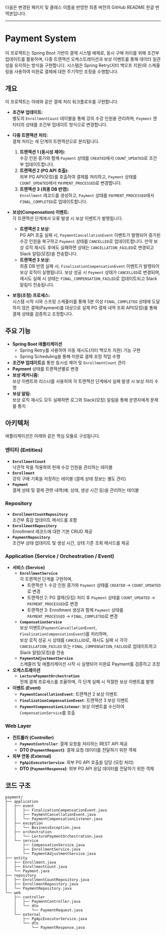 다음은 변경된 패키지 및 클래스 이름을 반영한 최종 버전의 GitHub README 한글 번역본입니다.

---

# Payment System

이 프로젝트는 Spring Boot 기반의 결제 시스템 예제로, 동시 구매 처리를 위해 조건부 업데이트를 활용하며, 다중 트랜잭션 오케스트레이션과 보상 이벤트를 통해 데이터 일관성을 유지하는 방식을 구현합니다. 시스템은 Spring Retry(지터 백오프 지원)와 스케줄링을 사용하여 미완료 결제에 대한 주기적인 조정을 수행합니다.

## 개요

이 프로젝트는 아래와 같은 결제 처리 워크플로우를 구현합니다.

- **조건부 업데이트:**  
  별도의 `EnrollmentCount` 테이블을 통해 강의 수강 인원을 관리하며, `Payment` 엔티티의 상태를 조건부 업데이트 방식으로 변경합니다.

- **다중 트랜잭션 처리:**  
  결제 처리는 세 단계의 트랜잭션으로 분리됩니다.
    1. **트랜잭션 1 (동시성 제어):**  
       수강 인원 증가와 함께 `Payment` 상태를 `CREATED`에서 `COUNT_UPDATED`로 조건부 업데이트합니다.
    2. **트랜잭션 2 (PG API 호출):**  
       외부 PG API(모킹)를 호출하여 결제를 처리하고, `Payment` 상태를 `COUNT_UPDATED`에서 `PAYMENT_PROCESSED`로 변경합니다.
    3. **트랜잭션 3 (최종 DB 반영):**  
       `Enrollment` 레코드를 생성하고, `Payment` 상태를 `PAYMENT_PROCESSED`에서 `FINAL_COMPLETED`로 업데이트합니다.

- **보상(Compensation) 이벤트:**  
  각 트랜잭션 단계에서 오류 발생 시 보상 이벤트가 발행됩니다.
    - **트랜잭션 2 보상:**  
      PG API 호출 실패 시, `PaymentCancellationEvent` 이벤트가 발행되어 증가된 수강 인원을 복구하고 `Payment` 상태를 `CANCELLED`로 업데이트합니다. 만약 보상 로직 재시도 후에도 실패하면 상태는 `CANCELLATION_FAILED`로 변경되고 Slack 알림(모킹)을 전송합니다.
    - **트랜잭션 3 보상:**  
      최종 DB 반영 실패 시, `FinalizationCompensationEvent` 이벤트가 발행되어 보상 로직이 실행됩니다. 보상 성공 시 `Payment` 상태가 `CANCELLED`로 변경되며, 재시도 실패 시 상태는 `FINAL_COMPENSATION_FAILED`로 업데이트되고 Slack 알림이 전송됩니다.

- **보정(조정) 프로세스:**  
  시스템 시작 시와 스프링 스케줄러를 통해 5분 이상 `FINAL_COMPLETED` 상태에 도달하지 않은 결제(Payment)를 대상으로 실제 PG 결제 내역 조회 API(모킹)를 통해 결제 상태를 검증하고 조정합니다.

## 주요 기능

- **Spring Boot 애플리케이션**
    - Spring Retry를 사용하여 자동 재시도(지터 백오프 지원) 기능 구현
    - Spring Scheduling을 통해 미완료 결제 조정 작업 수행
- **조건부 업데이트**를 통한 동시성 제어 및 `EnrollmentCount` 관리
-  **Payment** 상태를 트랜잭션별로 변경
- **보상 메커니즘:**  
  보상 이벤트와 리스너를 사용하여 각 트랜잭션 단계에서 실패 발생 시 보상 처리 수행
- **보상 알림:**  
  보상 로직 재시도 모두 실패하면 로그와 Slack(모킹) 알림을 통해 운영자에게 문제를 통지

## 아키텍처

애플리케이션은 아래와 같은 핵심 모듈로 구성됩니다.

### 엔티티 (Entities)
- **`EnrollmentCount`**  
  낙관적 락을 적용하여 현재 수강 인원을 관리하는 테이블
- **`Enrollment`**  
  강의 구매 기록을 저장하는 테이블 (결제 상태 정보는 별도 관리)
- **`Payment`**  
  결제 상태 및 결제 관련 내역(예: 상태, 생성 시간 등)을 관리하는 테이블

### Repository
- **`EnrollmentCountRepository`**  
  조건부 증감 업데이트 메서드를 포함
- **`EnrollmentRepository`**  
  Enrollment 레코드에 대한 기본 CRUD 제공
- **`PaymentRepository`**  
  조건부 상태 업데이트 및 생성 시간, 상태 기준 조회 메서드를 제공

### Application (Service / Orchestration / Event)
- **서비스 (Service)**
    - **`EnrollmentService`**  
      각 트랜잭션 단계를 구현하며,
        - 트랜잭션 1: 수강 인원 증가와 `Payment` 상태를 `CREATED` → `COUNT_UPDATED`로 변경
        - 트랜잭션 2: PG 결제(모킹) 처리 후 `Payment` 상태를 `COUNT_UPDATED` → `PAYMENT_PROCESSED`로 변경
        - 트랜잭션 3: Enrollment 생성과 함께 `Payment` 상태를 `PAYMENT_PROCESSED` → `FINAL_COMPLETED`로 변경
    - **`CompensationService`**  
      보상 이벤트(`PaymentCancellationEvent`, `FinalizationCompensationEvent`)를 처리하며,  
      보상 로직 성공 시 상태를 `CANCELLED`로, 재시도 실패 시 각각 `CANCELLATION_FAILED` 또는 `FINAL_COMPENSATION_FAILED`로 업데이트하고 Slack 알림(모킹)을 전송
    - **`PaymentAdjustmentService`**  
      스케줄러 및 애플리케이션 시작 시 실행되어 미완료 Payment를 검증하고 조정
- **오케스트레이션**
    - **`LecturePaymentOrchestration`**  
      전체 결제 프로세스를 조율하며, 각 단계 실패 시 적절한 보상 이벤트를 발행
- **이벤트 (Event)**
    - **`PaymentCancellationEvent`**: 트랜잭션 2 보상 이벤트
    - **`FinalizationCompensationEvent`**: 트랜잭션 3 보상 이벤트
    - **`PaymentCompensationListener`**: 보상 이벤트를 수신하여 `CompensationService`를 호출

### Web Layer
- **컨트롤러 (Controller)**
    - **`PaymentController`**: 결제 요청을 처리하는 REST API 제공
    - **DTO (`PaymentRequest`)**: 결제 요청 데이터를 전달하기 위한 객체
- **외부 연동 (External)**
    - **`PgApiExecutorService`**: 외부 PG API 호출을 담당 (모킹 처리)
    - **DTO (`PaymentResponse`)**: 외부 PG API 응답 데이터를 전달하기 위한 객체

## 코드 구조

```
payment/
├── application
│   ├── event
│   │   ├── FinalizationCompensationEvent.java
│   │   ├── PaymentCancellationEvent.java
│   │   └── PaymentCompensationListener.java
│   ├── exception
│   │   └── BusinessException.java
│   ├── orchestration
│   │   └── LecturePaymentOrchestration.java
│   └── service
│       ├── CompensationService.java
│       ├── EnrollmentService.java
│       └── PaymentAdjustmentService.java
├── entity
│   ├── Enrollment.java
│   ├── EnrollmentCount.java
│   └── Payment.java
├── repository
│   ├── EnrollmentCountRepository.java
│   ├── EnrollmentRepository.java
│   └── PaymentRepository.java
└── web
    ├── controller
    │   ├── PaymentController.java
    │   └── dto
    │       └── PaymentRequest.java
    └── external
        ├── PgApiExecutorService.java
        └── dto
            └── PaymentResponse.java
```
